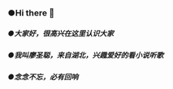 ### ●Hi there 👋
#####    ●大家好，很高兴在这里认识大家
#####    ●我叫廖圣聪，来自湖北，兴趣爱好的看小说听歌
#####    ●念念不忘，必有回响
<!--
**LSCLS/LSCLS** is a ✨ _special_ ✨ repository because its `README.md` (this file) appears on your GitHub profile.

Here are some ideas to get you started:

- 🔭 I’m currently working on ...
- 🌱 I’m currently learning ...
- 👯 I’m looking to collaborate on ...
- 🤔 I’m looking for help with ...
- 💬 Ask me about ...
- 📫 How to reach me: ...
- 😄 Pronouns: ...
- ⚡ Fun fact: ...
-->
